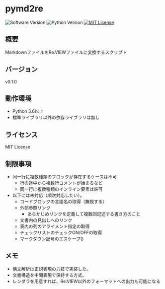 pymd2re
===

![Software Version](http://img.shields.io/badge/Version-v0.1.0-green.svg?style=flat)
![Python Version](http://img.shields.io/badge/Python-3.6-blue.svg?style=flat)
[![MIT License](http://img.shields.io/badge/license-MIT-blue.svg?style=flat)](LICENSE)

## 概要
MarkdownファイルをRe:VIEWファイルに変換するスクリプト

## バージョン
v0.1.0

## 動作環境
- Python 3.6以上
- 標準ライブラリ以外の依存ライブラリは無し

## ライセンス
MIT License

## 制限事項
- 同一行に複数種類のブロックが存在するケースは不可
    - 行の途中から複数行コメントが始まるなど
    - 同一行に複数種類のインライン要素は許可
- 以下には未対応（順次対応したい）。
    - コードブロックの言語名の取得（無視する）
    - 外部参照リンク
        - あらかじめリンクを定義して複数回記述する書き方のこと
    - 文書内の見出しへのリンク
    - 表内の列のアライメント指定の取得
    - チェックリストのチェックON/OFFの取得
    - マークダウン記号のエスケープ(\)

## メモ
- 構文解析は正規表現の力技で実装した。
- 文書構造を中間表現で保持する方式。
- レンダラを用意すれば、Re:VIEW以外のフォーマットへの出力も可能になる
